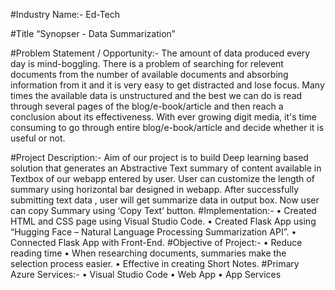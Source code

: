 #Industry Name:-
 Ed-Tech

#Title
 “Synopser - Data Summarization”

#Problem Statement / Opportunity:-
   The amount of data produced every day is mind-boggling. There is a problem of searching for relevent documents from the number of available documents 
   and absorbing    information   from it and it is very easy to get distracted and lose focus. Many times the available data is unstructured and the best
   we can do is read through several pages of the blog/e-book/article and then reach a conclusion about its effectiveness. With ever growing digit media, 
   it's time consuming to go through entire blog/e-book/article and decide whether it is useful or not.

#Project Description:-
  Aim of our project  is to build Deep learning based solution that generates an Abstractive Text summary of content available in Textbox of our webapp 
  entered by user. User can customize the length of summary using horizontal bar designed in webapp. After successfully submitting text data , user will
  get summarize data in output box. Now user can copy Summary using ‘Copy Text’ button.
#Implementation:-
 •	Created HTML and CSS page using Visual Studio Code.
 •	Created Flask App using “Hugging Face – Natural Language Processing Summarization API”.
 •	Connected Flask App with Front-End.
#Objective of Project:-
 •	Reduce reading time
 •	When researching documents, summaries make the selection process easier.
 •	Effective in creating Short Notes.
#Primary Azure Services:-
 •	Visual Studio Code
 •	Web App
 •	App Services








 
